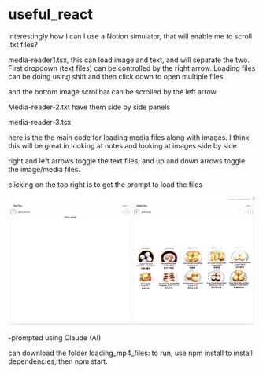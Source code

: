 # useful_react



interestingly how I can I use a Notion simulator, that will enable me to scroll .txt files?



media-reader1.tsx, this can load image and text, and will separate the two. First dropdown (text files) can be controlled by the right arrow.  Loading files can be doing using shift and then click down to open multiple files.



and the bottom image scrollbar can be scrolled by the left arrow





Media-reader-2.txt have them side by side panels



media-reader-3.tsx

here is the the main code for loading media files along with images.  I think this will be great in looking at notes and looking at images side by side. 

right and left arrows toggle the text files, and up and down arrows toggle the image/media files.



clicking on the top right is to get the prompt to load the files

![media](./media.png)



-prompted using Claude (AI)



can download the folder loading_mp4_files:  to run, use npm install to install dependencies, then npm start.



